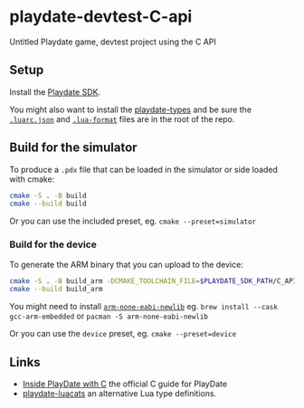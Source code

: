 # playdate-devtest-C-api

Untitled Playdate game, devtest project using the C API

## Setup

Install the [Playdate SDK](https://play.date/dev/).

You might also want to install the [playdate-types](https://github.com/balpha/playdate-types) and be sure the [`.luarc.json`](.luarc.json) and [`.lua-format`](.lua-format) files are in the root of the repo. 


## Build for the simulator

To produce a `.pdx` file that can be loaded in the simulator or side loaded with cmake:

```bash
cmake -S . -B build
cmake --build build
```

Or you can use the included preset, eg. `cmake --preset=simulator`

### Build for the device

To generate the ARM binary that you can upload to the device:

```bash
cmake -S . -B build_arm -DCMAKE_TOOLCHAIN_FILE=$PLAYDATE_SDK_PATH/C_API/buildsupport/arm.cmake
cmake --build build_arm
```

You might need to install [`arm-none-eabi-newlib`](https://developer.arm.com/downloads/-/gnu-rm) eg. `brew install --cask gcc-arm-embedded` or `pacman -S arm-none-eabi-newlib`

Or you can use the `device` preset, eg. `cmake --preset=device`

## Links

- [Inside PlayDate with C](https://sdk.play.date/inside-playdate-with-c) the official C guide for PlayDate
- [playdate-luacats](https://github.com/notpeter/playdate-luacats) an alternative Lua type definitions.

